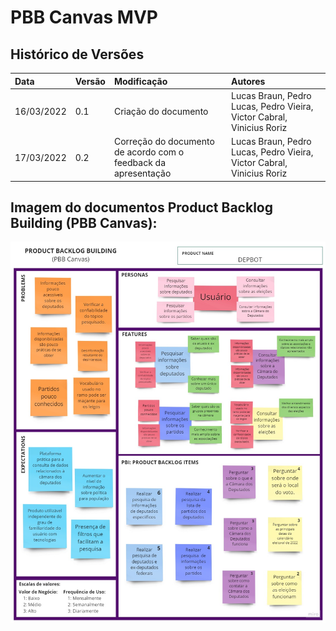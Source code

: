 # PBB Canvas MVP

## Histórico de Versões
|Data|Versão|Modificação|Autores|
|:---|:-----|:----------|:------|
|16/03/2022|0.1|Criação do documento|Lucas Braun, Pedro Lucas, Pedro Vieira, Victor Cabral, Vinicius Roriz|
|17/03/2022|0.2|Correção do documento de acordo com o feedback da apresentação|Lucas Braun, Pedro Lucas, Pedro Vieira, Victor Cabral, Vinicius Roriz|

## Imagem do documentos Product Backlog Building (PBB Canvas):

<p align="center">
  <img src="https://github.com/FGAUnB-REQ-GM/2021.2-DepBot/blob/main/docs/assets/pbb_V3.jpg?raw=true">
</p>

